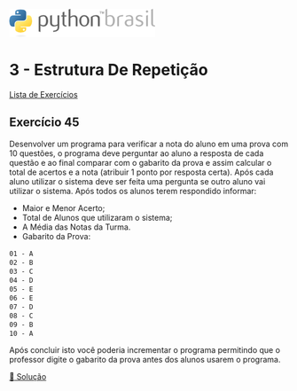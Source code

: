 ![pythonbrasil_logo](../../logo_pythonBrasil.png)

# 3 - Estrutura De Repetição 
[Lista de Exercícios](../../README.md)

## Exercício 45

Desenvolver um programa para verificar a nota do aluno em uma prova com 10 questões, o programa deve perguntar ao aluno a resposta de cada questão e ao final comparar com o gabarito da prova e assim calcular o total de acertos e a nota (atribuir 1 ponto por resposta certa). Após cada aluno utilizar o sistema deve ser feita uma pergunta se outro aluno vai utilizar o sistema. Após todos os alunos terem respondido informar:

- Maior e Menor Acerto;
- Total de Alunos que utilizaram o sistema;
- A Média das Notas da Turma.
- Gabarito da Prova:
```
01 - A
02 - B
03 - C
04 - D
05 - E
06 - E
07 - D
08 - C
09 - B
10 - A
```
Após concluir isto você poderia incrementar o programa permitindo que o professor digite o gabarito da prova antes dos alunos usarem o programa.

[:page_with_curl: Solução](__init__.py)

